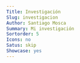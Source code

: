 ```yaml
---
Title: Investigación
Slug: investigacion
Author: Santiago Mosca
Summary: Mi investigación
Sortorder: 5
Icons: no
Satus: skip
Showcase: yes
---
```


